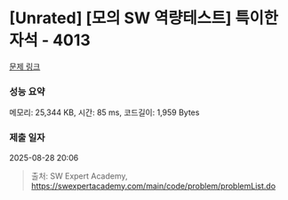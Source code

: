 # [Unrated] [모의 SW 역량테스트] 특이한 자석 - 4013 

[문제 링크](https://swexpertacademy.com/main/code/problem/problemDetail.do?contestProbId=AWIeV9sKkcoDFAVH) 

### 성능 요약

메모리: 25,344 KB, 시간: 85 ms, 코드길이: 1,959 Bytes

### 제출 일자

2025-08-28 20:06



> 출처: SW Expert Academy, https://swexpertacademy.com/main/code/problem/problemList.do